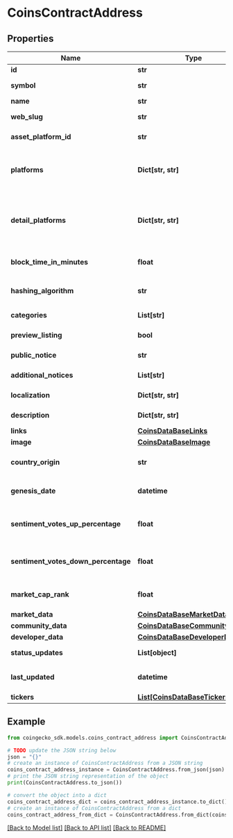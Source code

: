 # CoinsContractAddress


## Properties

Name | Type | Description | Notes
------------ | ------------- | ------------- | -------------
**id** | **str** | coin ID | [optional] 
**symbol** | **str** | coin symbol | [optional] 
**name** | **str** | coin name | [optional] 
**web_slug** | **str** | coin web slug | [optional] 
**asset_platform_id** | **str** | coin asset platform ID | [optional] 
**platforms** | **Dict[str, str]** | coin asset platform and contract address | [optional] 
**detail_platforms** | **Dict[str, str]** | detailed coin asset platform and contract address | [optional] 
**block_time_in_minutes** | **float** | blockchain block time in minutes | [optional] 
**hashing_algorithm** | **str** | blockchain hashing algorithm | [optional] 
**categories** | **List[str]** | coin categories | [optional] 
**preview_listing** | **bool** | preview listing coin | [optional] 
**public_notice** | **str** | public notice | [optional] 
**additional_notices** | **List[str]** | additional notices | [optional] 
**localization** | **Dict[str, str]** | coin name localization | [optional] 
**description** | **Dict[str, str]** | coin description | [optional] 
**links** | [**CoinsDataBaseLinks**](CoinsDataBaseLinks.md) |  | [optional] 
**image** | [**CoinsDataBaseImage**](CoinsDataBaseImage.md) |  | [optional] 
**country_origin** | **str** | coin country of origin | [optional] 
**genesis_date** | **datetime** | coin genesis date | [optional] 
**sentiment_votes_up_percentage** | **float** | coin sentiment votes up percentage | [optional] 
**sentiment_votes_down_percentage** | **float** | coin sentiment votes down percentage | [optional] 
**market_cap_rank** | **float** | coin rank by market cap | [optional] 
**market_data** | [**CoinsDataBaseMarketData**](CoinsDataBaseMarketData.md) |  | [optional] 
**community_data** | [**CoinsDataBaseCommunityData**](CoinsDataBaseCommunityData.md) |  | [optional] 
**developer_data** | [**CoinsDataBaseDeveloperData**](CoinsDataBaseDeveloperData.md) |  | [optional] 
**status_updates** | **List[object]** | coin status updates | [optional] 
**last_updated** | **datetime** | coin last updated timestamp | [optional] 
**tickers** | [**List[CoinsDataBaseTickersInner]**](CoinsDataBaseTickersInner.md) | coin tickers | [optional] 

## Example

```python
from coingecko_sdk.models.coins_contract_address import CoinsContractAddress

# TODO update the JSON string below
json = "{}"
# create an instance of CoinsContractAddress from a JSON string
coins_contract_address_instance = CoinsContractAddress.from_json(json)
# print the JSON string representation of the object
print(CoinsContractAddress.to_json())

# convert the object into a dict
coins_contract_address_dict = coins_contract_address_instance.to_dict()
# create an instance of CoinsContractAddress from a dict
coins_contract_address_from_dict = CoinsContractAddress.from_dict(coins_contract_address_dict)
```
[[Back to Model list]](../README.md#documentation-for-models) [[Back to API list]](../README.md#documentation-for-api-endpoints) [[Back to README]](../README.md)


